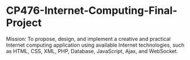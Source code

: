 # CP476-Internet-Computing-Final-Project
Mission: To propose, design, and implement a creative and practical Internet computing application using available Internet technologies, such as HTML, CSS, XML, PHP, Database, JavaScript, Ajax, and WebSocket. 
